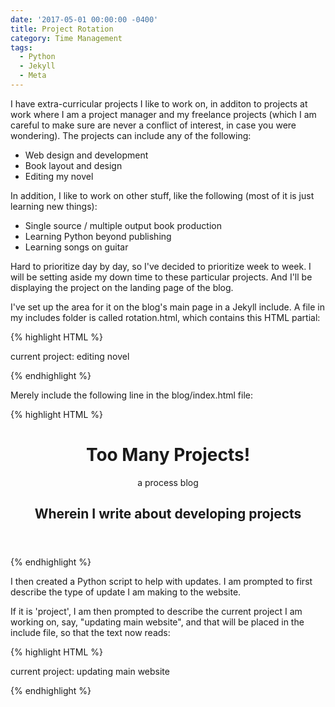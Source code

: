 ```yaml
---
date: '2017-05-01 00:00:00 -0400'
title: Project Rotation
category: Time Management
tags:
  - Python
  - Jekyll
  - Meta
---
```


I have extra-curricular projects I like to work on, in additon to projects at work where I am a project manager and my freelance projects (which I am careful to make sure are never a conflict of interest, in case you were wondering). The projects can include any of the following:

- Web design and development
- Book layout and design
- Editing my novel

In addition, I like to work on other stuff, like the following (most of it is just learning new things): 

- Single source / multiple output book production
- Learning Python beyond publishing
- Learning songs on guitar

Hard to prioritize day by day, so I've decided to prioritize week to week. I will be setting aside my down time to these particular projects. And I'll be displaying the project on the landing page of the blog.

I've set up the area for it on the blog's main page in a Jekyll include. A file in my includes folder is called rotation.html, which contains this HTML partial:

{% highlight HTML %}

<p class="center"><i class="fa fa-cog fa-spin fa-fw" aria-hidden="true"></i> current project: editing novel <i class="fa fa-cog fa-spin fa-fw" aria-hidden="true"></i></p>

{% endhighlight %}

Merely include the following line in the blog/index.html file: 

{% highlight HTML %}

<header role="banner" class="site-header">
	<h1>
		Too Many Projects!
	</h1>
	<p class="tag-line">
			a process blog
		</p>
	<h2>Wherein I write about developing projects</h2>
</header>

{% endhighlight %}

I then created a Python script to help with updates. I am prompted to first describe the type of update I am making to the website.

If it is 'project', I am then prompted to describe the current project I am working on, say, "updating main website", and that will be placed in the include file, so that the text now reads: 

{% highlight HTML %}

<p class="center"><i class="fa fa-cog fa-spin fa-fw" aria-hidden="true"></i> current project: updating main website<i class="fa fa-cog fa-spin fa-fw" aria-hidden="true"></i></p>

{% endhighlight %}

